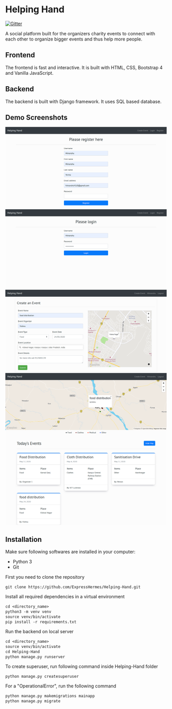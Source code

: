# Helping Hand
[![Gitter](https://badges.gitter.im/ExpressHermesOSC/Helping-Hand.svg)](https://gitter.im/ExpressHermesOSC/Helping-Hand?utm_source=badge&utm_medium=badge&utm_campaign=pr-badge)

A social platform built for the organizers charity events to connect with each other to organize bigger events and thus help more people.  

## Frontend
The frontend is fast and interactive. It is built with HTML, CSS, Bootstrap 4 and Vanilla JavaScript.

## Backend
The backend is built with Django framework. It uses SQL based database.

## Demo Screenshots
![Register page](https://github.com/ExpressHermes/Helping-Hand/blob/master/preview/register%20page.png)
![Login page](https://github.com/ExpressHermes/Helping-Hand/blob/master/preview/login%20page.png)
![Event creation page](https://github.com/ExpressHermes/Helping-Hand/blob/master/preview/create%20event.png)
![Events List page](https://github.com/ExpressHermes/Helping-Hand/blob/master/preview/events%20list.png)

## Installation
Make sure following softwares are installed in your computer:
* Python 3
* Git

First you need to clone the repository
```
git clone https://github.com/ExpressHermes/Helping-Hand.git
```

Install all required dependencies in a virtual environment
```
cd <directory_name>
python3 -m venv venv
source venv/bin/activate
pip install -r requirements.txt
```

Run the backend on local server
```
cd <directory_name>
source venv/bin/activate
cd Helping-Hand
python manage.py runserver
```

To create superuser, run following command inside Helping-Hand folder
```
python manage.py createsuperuser
```


For a "OperationalError", run the following command
```
python manage.py makemigrations mainapp
python manage.py migrate
 ```
 
